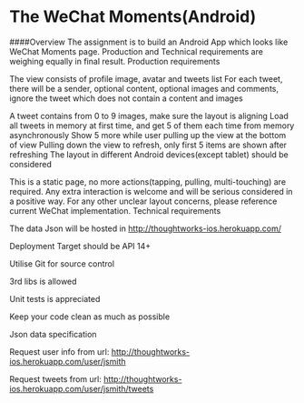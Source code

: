 The WeChat Moments(Android)
======
####Overview
The assignment is to build an Android App which looks like WeChat Moments page. Production and Technical requirements are weighing equally in final result.
Production requirements

The view consists of profile image, avatar and tweets list
For each tweet, there will be a sender, optional content, optional images and comments, ignore the tweet which does not contain a content and images

A tweet contains from 0 to 9 images, make sure the layout is aligning
Load all tweets in memory at first time, and get 5 of them each time from memory asynchronously
Show 5 more while user pulling up the view at the bottom of view
Pulling down the view to refresh, only first 5 items are shown after refreshing
The layout in different Android devices(except tablet) should be considered

This is a static page, no more actions(tapping, pulling, multi-touching) are required. Any extra interaction is welcome and will be serious considered in a positive way. For any other unclear layout concerns, please reference current WeChat implementation.
Technical requirements

The data Json will be hosted in http://thoughtworks-ios.herokuapp.com/

Deployment Target should be API 14+

Utilise Git for source control

3rd libs is allowed

Unit tests is appreciated

Keep your code clean as much as possible

Json data specification

Request user info from url:
http://thoughtworks-ios.herokuapp.com/user/jsmith

Request tweets from url:
http://thoughtworks-ios.herokuapp.com/user/jsmith/tweets